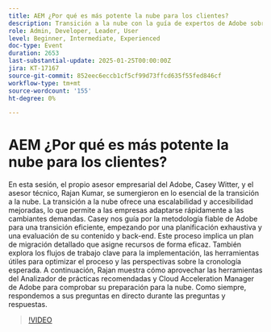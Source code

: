 ```yaml
---
title: AEM ¿Por qué es más potente la nube para los clientes?
description: Transición a la nube con la guía de expertos de Adobe sobre herramientas de evaluación de planificación, migración y preparación
role: Admin, Developer, Leader, User
level: Beginner, Intermediate, Experienced
doc-type: Event
duration: 2653
last-substantial-update: 2025-01-25T00:00:00Z
jira: KT-17167
source-git-commit: 852eec6eccb1cf5cf99d73ffcd635f55fed846cf
workflow-type: tm+mt
source-wordcount: '155'
ht-degree: 0%

---
```



# AEM ¿Por qué es más potente la nube para los clientes?

En esta sesión, el propio asesor empresarial del Adobe, Casey Witter, y el asesor técnico, Rajan Kumar, se sumergieron en lo esencial de la transición a la nube. La transición a la nube ofrece una escalabilidad y accesibilidad mejoradas, lo que permite a las empresas adaptarse rápidamente a las cambiantes demandas. Casey nos guía por la metodología fiable de Adobe para una transición eficiente, empezando por una planificación exhaustiva y una evaluación de su contenido y back-end. Este proceso implica un plan de migración detallado que asigne recursos de forma eficaz. También explora los flujos de trabajo clave para la implementación, las herramientas útiles para optimizar el proceso y las perspectivas sobre la cronología esperada. A continuación, Rajan muestra cómo aprovechar las herramientas del Analizador de prácticas recomendadas y Cloud Acceleration Manager de Adobe para comprobar su preparación para la nube. Como siempre, respondemos a sus preguntas en directo durante las preguntas y respuestas.

>[!VIDEO](https://video.tv.adobe.com/v/3443023/?learn=on&enablevpops)
